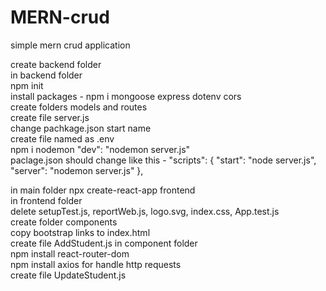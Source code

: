 # MERN-crud
simple mern crud application

create backend folder <br>
 in backend folder <br>
    npm init<br>
    install packages - npm i mongoose express dotenv cors <br>
    create folders models and routes <br>
    create file server.js <br>
    change pachkage.json start name <br>
    create file named as .env <br>
    npm i nodemon "dev": "nodemon server.js" <br>
    paclage.json should change like this - 
    "scripts": {
    "start": "node server.js",
    "server": "nodemon server.js"
  },

in main folder npx create-react-app frontend <br>
   in frontend folder <br>
      delete setupTest.js, reportWeb.js, logo.svg, index.css, App.test.js <br>
      create folder components <br>
      copy bootstrap links to index.html <br>
      create file AddStudent.js in component folder <br>
      npm install react-router-dom <br>
      npm install axios for handle http requests <br>
      create file UpdateStudent.js <br>


